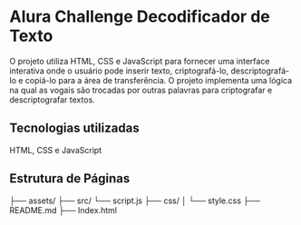 # Alura Challenge Decodificador de Texto 
O projeto utiliza HTML, CSS e JavaScript para fornecer uma interface interativa onde o usuário pode inserir texto, criptografá-lo, descriptografá-lo e copiá-lo para a área de transferência. O projeto implementa uma lógica na qual as vogais são trocadas por outras palavras para criptografar e descriptografar textos.

## Tecnologias utilizadas
HTML, CSS e JavaScript

## Estrutura de Páginas 

├── assets/
├── src/
    └── script.js
├── css/
│   └── style.css
├── README.md
├── Index.html
